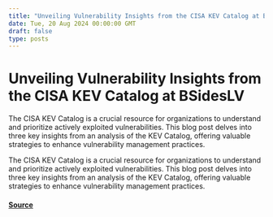 ```yaml
---
title: "Unveiling Vulnerability Insights from the CISA KEV Catalog at BSidesLV"
date: Tue, 20 Aug 2024 00:00:00 GMT
draft: false
type: posts
---
```

# Unveiling Vulnerability Insights from the CISA KEV Catalog at BSidesLV





The CISA KEV Catalog is a crucial resource for organizations to understand and prioritize actively exploited vulnerabilities. This blog post delves into three key insights from an analysis of the KEV Catalog, offering valuable strategies to enhance vulnerability management practices.

The CISA KEV Catalog is a crucial resource for organizations to understand and prioritize actively exploited vulnerabilities. This blog post delves into three key insights from an analysis of the KEV Catalog, offering valuable strategies to enhance vulnerability management practices.

#### [Source](https://www.greynoise.io/blog/unveiling-vulnerability-insights-from-the-cisa-kev-catalog-at-bsideslv)


